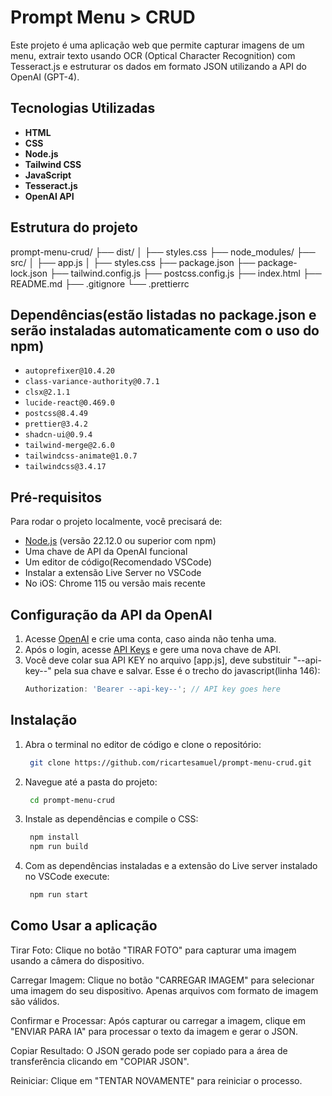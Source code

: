 # Prompt Menu > CRUD

Este projeto é uma aplicação web que permite capturar imagens de um menu, extrair texto usando OCR (Optical Character Recognition) com Tesseract.js
e estruturar os dados em formato JSON utilizando a API do OpenAI (GPT-4).

## Tecnologias Utilizadas

- **HTML**
- **CSS**
- **Node.js**
- **Tailwind CSS**
- **JavaScript**
- **Tesseract.js**
- **OpenAI API**

## Estrutura do projeto

prompt-menu-crud/
├── dist/
│ ├── styles.css
├── node_modules/
├── src/
│ ├── app.js
│ ├── styles.css
├── package.json
├── package-lock.json
├── tailwind.config.js
├── postcss.config.js
├── index.html
├── README.md
├── .gitignore
└── .prettierrc

## Dependências(estão listadas no package.json e serão instaladas automaticamente com o uso do npm)

- `autoprefixer@10.4.20`
- `class-variance-authority@0.7.1`
- `clsx@2.1.1`
- `lucide-react@0.469.0`
- `postcss@8.4.49`
- `prettier@3.4.2`
- `shadcn-ui@0.9.4`
- `tailwind-merge@2.6.0`
- `tailwindcss-animate@1.0.7`
- `tailwindcss@3.4.17`

## Pré-requisitos

Para rodar o projeto localmente, você precisará de:

- [Node.js](https://nodejs.org/en/download) (versão 22.12.0 ou superior com npm)
- Uma chave de API da OpenAI funcional
- Um editor de código(Recomendado VSCode)
- Instalar a extensão Live Server no VSCode
- No iOS: Chrome 115 ou versão mais recente

## Configuração da API da OpenAI

1. Acesse [OpenAI](https://platform.openai.com/signup) e crie uma conta, caso ainda não tenha uma.
2. Após o login, acesse [API Keys](https://platform.openai.com/account/api-keys) e gere uma nova chave de API.
3. Você deve colar sua API KEY no arquivo [app.js], deve substituir "--api-key--" pela sua chave e salvar. Esse é o trecho do javascript(linha 146):
   ```javascript
   Authorization: 'Bearer --api-key--'; // API key goes here
   ```

## Instalação

1. Abra o terminal no editor de código e clone o repositório:

   ```bash
    git clone https://github.com/ricartesamuel/prompt-menu-crud.git
   ```

2. Navegue até a pasta do projeto:

   ```bash
    cd prompt-menu-crud
   ```

3. Instale as dependências e compile o CSS:
   ```bash
    npm install
    npm run build
   ```
4. Com as dependências instaladas e a extensão do Live server instalado no VSCode execute:
   ```bash
    npm run start
   ```

## Como Usar a aplicação

Tirar Foto:
Clique no botão "TIRAR FOTO" para capturar uma imagem usando a câmera do dispositivo.

Carregar Imagem:
Clique no botão "CARREGAR IMAGEM" para selecionar uma imagem do seu dispositivo. Apenas arquivos com formato de imagem são válidos.

Confirmar e Processar:
Após capturar ou carregar a imagem, clique em "ENVIAR PARA IA" para processar o texto da imagem e gerar o JSON.

Copiar Resultado:
O JSON gerado pode ser copiado para a área de transferência clicando em "COPIAR JSON".

Reiniciar:
Clique em "TENTAR NOVAMENTE" para reiniciar o processo.
